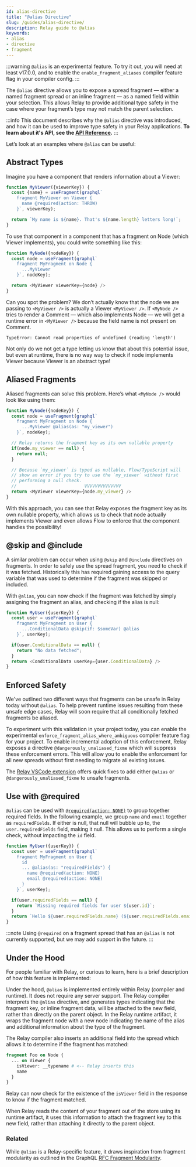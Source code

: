 ```yaml
---
id: alias-directive
title: "@alias Directive"
slug: /guides/alias-directive/
description: Relay guide to @alias
keywords:
- alias
- directive
- fragment
---
```


:::warning
`@alias` is an experimental feature. To try it out, you will need at least v17.0.0, and to enable the `enable_fragment_aliases` compiler feature flag in your compiler config.
:::

The `@alias` directive allows you to expose a spread fragment — either a named fragment spread or an inline fragment — as a named field within your selection. This allows Relay to provide additional type safety in the case where your fragment’s type may not match the parent selection.

:::info
This document describes why the `@alias` directive was introduced, and how it can be used to improve type safety in your Relay applications. **To learn about it's API, see the [API Reference](../api-reference/graphql/graphql-directives.md#alias).**
:::

Let’s look at an examples where `@alias` can be useful:

## Abstract Types

Imagine you have a component that renders information about a Viewer:

```ts
function MyViewer({viewerKey}) {
  const {name} = useFragment(graphql`
    fragment MyViewer on Viewer {
      name @required(action: THROW)
    }`, viewerKey);

  return `My name is ${name}. That's ${name.length} letters long!`;
}
```

To use that component in a component that has a fragment on Node (which Viewer implements), you could write something like this:

```ts
function MyNode({nodeKey}) {
  const node = useFragment(graphql`
    fragment MyFragment on Node {
      ...MyViewer
    }`, nodeKey);

  return <MyViewer viewerKey={node} />
}
```

Can you spot the problem? We don’t actually know that the node we are passing to `<MyViewer />` is actually a Viewer `<MyViewer />`. If `<MyNode />` tries to render a Comment — which also implements Node — we will get a runtime error in `<MyViewer />` because the field name is not present on Comment.

```
TypeError: Cannot read properties of undefined (reading 'length')
```

Not only do we not get a type letting us know that about this potential issue, but even at runtime, there is no way way to check if node implements Viewer because Viewer is an abstract type!

## Aliased Fragments

Aliased fragments can solve this problem. Here’s what `<MyNode />` would look like using them:

```ts
function MyNode({nodeKey}) {
  const node = useFragment(graphql`
    fragment MyFragment on Node {
      ...MyViewer @alias(as: "my_viewer")
    }`, nodeKey);

  // Relay returns the fragment key as its own nullable property
  if(node.my_viewer == null) {
    return null;
  }

  // Because `my_viewer` is typed as nullable, Flow/TypeScript will
  // show an error if you try to use the `my_viewer` without first
  // performing a null check.
  //                          VVVVVVVVVVVVVV
  return <MyViewer viewerKey={node.my_viewer} />
}
```

With this approach, you can see that Relay exposes the fragment key as its own nullable property, which allows us to check that node actually implements Viewer and even allows Flow to enforce that the component handles the possibility!

## @skip and @include

A similar problem can occur when using `@skip` and `@include` directives on fragments. In order to safely use the spread fragment, you need to check if it was fetched. Historically this has required gaining access to the query variable that was used to determine if the fragment was skipped or included.

With `@alias`, you can now check if the fragment was fetched by simply assigning the fragment an alias, and checking if the alias is null:

```ts
function MyUser({userKey}) {
  const user = useFragment(graphql`
    fragment MyFragment on User {
      ...ConditionalData @skip(if: $someVar) @alias
    }`, userKey);

  if(user.ConditionalData == null) {
    return "No data fetched";
  }
  return <ConditionalData userKey={user.ConditionalData} />
}
```

## Enforced Safety

We've outlined two different ways that fragments can be unsafe in Relay today without `@alias`. To help prevent runtime issues resulting from these unsafe edge cases, Relay will soon require that all conditionally fetched fragments be aliased.

To experiment with this validation in your project today, you can enable the experimental `enforce_fragment_alias_where_ambiguous` compiler feature flag for your project. To enable incremental adoption of this enforcement, Relay exposes a directive `@dangerously_unaliased_fixme` which will suppress these enforcement errors. This will allow you to enable the enforcement for all new spreads without first needing to migrate all existing issues.

The [Relay VSCode extension](../editor-support.md) offers quick fixes to add either `@alias` or `@dangerously_unaliased_fixme` to unsafe fragments.

## Use with @required

`@alias` can be used with [`@required(action: NONE)`](./required-directive.md) to group together required fields. In the following example, we group `name` and `email` together as `requiredFields`. If either is null, that null will bubble up to, the `user.requiredFields` field, making it null. This allows us to perform a single check, without impacting the `id` field.

```ts
function MyUser({userKey}) {
  const user = useFragment(graphql`
    fragment MyFragment on User {
      id
      ... @alias(as: "requiredFields") {
        name @required(action: NONE)
        email @required(action: NONE)
      }
    }`, userKey);

  if(user.requiredFields == null) {
    return `Missing required fields for user ${user.id}`;
  }
  return `Hello ${user.requiredFields.name} (${user.requiredFields.email}).!`;
}
```

:::note
Using `@required` on a fragment spread that has an `@alias` is not currently supported, but we may add support in the future.
:::

## Under the Hood

For people familiar with Relay, or curious to learn, here is a brief description of how this feature is implemented:

Under the hood, `@alias` is implemented entirely within Relay (compiler and runtime). It does not require any server support. The Relay compiler interprets the `@alias` directive, and generates types indicating that the fragment key, or inline fragment data, will be attached to the new field, rather than directly on the parent object. In the Relay runtime artifact, it wraps the fragment node with a new node indicating the name of the alias and additional information about the type of the fragment.

The Relay compiler also inserts an additional field into the spread which allows it to determine if the fragment has matched:

```graphql
fragment Foo on Node {
  ... on Viewer {
    isViewer: __typename # <-- Relay inserts this
    name
  }
}
```

Relay can now check for the existence of the `isViewer` field in the response to know if the fragment matched.

When Relay reads the content of your fragment out of the store using its runtime artifact, it uses this information to attach the fragment key to this new field, rather than attaching it directly to the parent object.

### Related

While `@alias` is a Relay-specific feature, it draws inspiration from fragment modularity as outlined in the GraphQL [RFC Fragment Modularity](https://github.com/graphql/graphql-wg/blob/main/rfcs/FragmentModularity.md).
